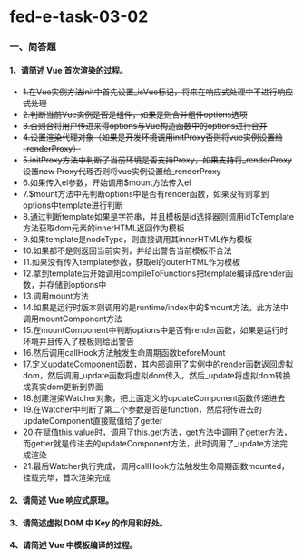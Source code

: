# fed-e-task-03-02

### 一、简答题

#### 1、请简述 Vue 首次渲染的过程。
- ~~1.在Vue实例方法init中首先设置_isVue标记，将来在响应式处理中不进行响应式处理~~
- ~~2.判断当前Vue实例是否是组件，如果是则合并组件options选项~~
- ~~3.否则合将用户传进来得options与Vue构造函数中的options进行合并~~
- ~~4.设置渲染代理对象（如果是开发环境调用initProxy否则将vue实例设置给_renderProxy）~~
- ~~5.initProxy方法中判断了当前环境是否支持Proxy，如果支持将_renderProxy设置new Proxy代理否则将vue实例设置给_renderProxy~~
- 6.如果传入el参数，开始调用$mount方法传入el
- 7.$mount方法中先判断options中是否有render函数，如果没有则拿到options中template进行判断
- 8.通过判断template如果是字符串，并且模板是id选择器则调用idToTemplate方法获取dom元素的innerHTML返回作为模板
- 9.如果template是nodeType，则直接调用其innerHTML作为模板
- 10.如果都不是则返回当前实例，并给出警告当前模板不合法
- 11.如果没有传入template参数，获取el的outerHTML作为模板
- 12.拿到template后开始调用compileToFunctions把template编译成render函数，并存储到options中
- 13.调用mount方法
- 14.如果是运行时版本则调用的是runtime/index中的$mount方法，此方法中调用mountComponent方法
- 15.在mountComponent中判断options中是否有render函数，如果是运行时环境并且传入了模板则给出警告
- 16.然后调用callHook方法触发生命周期函数beforeMount
- 17.定义updateComponent函数，其内部调用了实例中的render函数返回虚拟dom，然后调用_update函数将虚拟dom传入，然后_update将虚拟dom转换成真实dom更新到界面
- 18.创建渲染Watcher对象，把上面定义的updateComponent函数传递进去
- 19.在Watcher中判断了第二个参数是否是function，然后将传进去的updateComponent直接赋值给了getter
- 20.在赋值this.value时，调用了this.get方法，get方法中调用了getter方法，而getter就是传进去的updateComponent方法，此时调用了_update方法完成渲染
- 21.最后Watcher执行完成，调用callHook方法触发生命周期函数mounted，挂载完毕，首次渲染完成
#### 2、请简述 Vue 响应式原理。

#### 3、请简述虚拟 DOM 中 Key 的作用和好处。

#### 4、请简述 Vue 中模板编译的过程。
